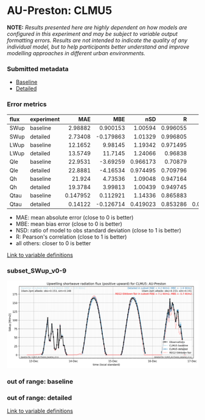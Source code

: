 # AU-Preston: CLMU5

**NOTE:** *Results presented here are highly dependent on how models are configured in this experiment and may be subject to variable output formatting errors. Results are not intended to indicate the quality of any individual model, but to help participants better understand and improve modelling approaches in different urban environments.*

### Submitted metadata

- [Baseline](CLMU5_AU-Preston_baseline_attrs.md)
- [Detailed](CLMU5_AU-Preston_detailed_attrs.md)

### Error metrics

| flux   | experiment   |       MAE |       MBE |      nSD |        R |        5th |      95th |      RMSE |     cRMSE |      AMBE |      1-nSD |        1-R |   nSkewness |   nKurtosis |   Overlap |
|:-------|:-------------|----------:|----------:|---------:|---------:|-----------:|----------:|----------:|----------:|----------:|-----------:|-----------:|------------:|------------:|----------:|
| SWup   | baseline     |  2.98882  |  0.900153 | 1.00594  | 0.996055 | 0.478753   |  0.303096 |  4.25611  | 0.0892825 |  0.900153 | 0.00593617 | 0.00394465 |   0.0862786 |   0.178836  | 0.0687321 |
| SWup   | detailed     |  2.73408  | -0.179863 | 1.01329  | 0.996805 | 0.545667   |  2.2646   |  3.80392  | 0.0815523 |  0.179863 | 0.0132885  | 0.00319465 |   0.0268353 |   0.0518829 | 0.0630411 |
| LWup   | baseline     | 12.1652   |  9.98145  | 1.19342  | 0.971495 | 5.37406    | 33.9359   | 16.9083   | 0.324729  |  9.98145  | 0.193418   | 0.0285051  |   0.167589  |   0.18983   | 0.0987966 |
| LWup   | detailed     | 13.5749   | 11.7145   | 1.24066  | 0.96838  | 4.30536    | 40.8907   | 19.4453   | 0.369289  | 11.7145   | 0.240653   | 0.0316202  |   0.151606  |   0.131948  | 0.0943864 |
| Qle    | baseline     | 22.9531   | -3.69259  | 0.966173 | 0.70879  | 9.61141    | 12.1374   | 36.8456   | 0.750909  |  3.69259  | 0.0338282  | 0.29121    |   0.209044  |   0.219815  | 0.276042  |
| Qle    | detailed     | 22.8881   | -4.16534  | 0.974495 | 0.709796 | 9.33554    | 14.1312   | 36.9731   | 0.752499  |  4.16534  | 0.0255063  | 0.290204   |   0.198133  |   0.255786  | 0.306132  |
| Qh     | baseline     | 21.924    |  4.73536  | 1.09048  | 0.947164 | 6.83601    | 21.2209   | 32.587    | 0.351314  |  4.73536  | 0.0904847  | 0.0528362  |   0.104968  |   0.28418   | 0.123674  |
| Qh     | detailed     | 19.3784   |  3.99813  | 1.00439  | 0.949745 | 3.81754    |  5.0846   | 29.4346   | 0.31776   |  3.99813  | 0.00439298 | 0.0502553  |   0.0688289 |   0.240087  | 0.121531  |
| Qtau   | baseline     |  0.147952 |  0.112921 | 1.14336  | 0.865883 | 0.011898   |  0.174169 |  0.210005 | 0.572048  |  0.112921 | 0.143358   | 0.134117   |   0.223907  |   0.382273  | 0.17969   |
| Qtau   | detailed     |  0.14122  | -0.126714 | 0.419023 | 0.853286 | 0.00145802 |  0.514009 |  0.245303 | 0.678592  |  0.126714 | 0.580977   | 0.146714   |   0.231922  |   0.424333  | 0.187804  |

 - MAE: mean absolute error (close to 0 is better)
 - MBE: mean bias error (close to 0 is better)
 - NSD: ratio of model to obs standard deviation (close to 1 is better)
 - R: Pearson's correlation (close to 1 is better)
 - all others: closer to 0 is better

[Link to variable definitions](../modelattrs/variable_definitions.md)

### <a name="subset_swup_v0-9"></a>subset_SWup_v0-9
[![CLMU5_AU-Preston_subset_SWup_v0-9.png](CLMU5_AU-Preston_subset_SWup_v0-9.png)](CLMU5_AU-Preston_subset_SWup_v0-9.png)

### out of range: baseline


### out of range: detailed



[Link to variable definitions](../modelattrs/variable_definitions.md)


